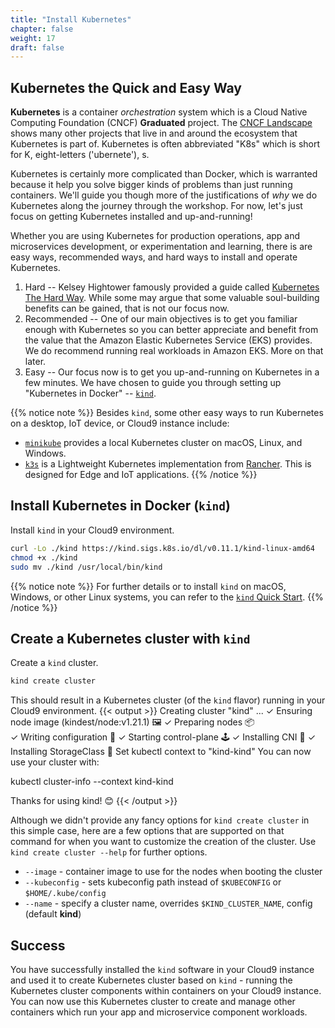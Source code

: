 ```yaml
---
title: "Install Kubernetes"
chapter: false
weight: 17
draft: false
---
```


## Kubernetes the Quick and Easy Way

**Kubernetes** is a container *orchestration* system which is a Cloud Native Computing Foundation (CNCF) **Graduated** project. The [CNCF Landscape](https://landscape.cncf.io) shows many other projects that live in and around the ecosystem that Kubernetes is part of. Kubernetes is often abbreviated "K8s" which is short for K, eight-letters ('ubernete'), s.

Kubernetes is certainly more complicated than Docker, which is warranted because it help you solve bigger kinds of problems than just running containers. We'll guide you though more of the justifications of *why* we do Kubernetes along the journey through the workshop. For now, let's just focus on getting Kubernetes installed and up-and-running!

Whether you are using Kubernetes for production operations, app and microservices development, or experimentation and learning, there is are easy ways, recommended ways, and hard ways to install and operate Kubernetes. 

1. Hard -- Kelsey Hightower famously provided a guide called [Kubernetes The Hard Way](https://github.com/kelseyhightower/kubernetes-the-hard-way). While some may argue that some valuable soul-building benefits can be gained, that is not our focus now.
2. Recommended -- One of our main objectives is to get you familiar enough with Kubernetes so you can better appreciate and benefit from the value that the Amazon Elastic Kubernetes Service (EKS) provides. We do recommend running real workloads in Amazon EKS. More on that later.
3. Easy -- Our focus now is to get you up-and-running on Kubernetes in a few minutes. We have chosen to guide you through setting up "Kubernetes in Docker" -- [`kind`](https://kind.sigs.k8s.io/docs/design/initial/).

{{% notice note %}}
Besides `kind`, some other easy ways to run Kubernetes on a desktop, IoT device, or Cloud9 instance include:
- [`minikube`](https://minikube.sigs.k8s.io/docs/) provides a local Kubernetes cluster on macOS, Linux, and Windows.
- [`k3s`](https://k8s.io) is a Lightweight Kubernetes implementation from [Rancher](https://rancher.com/docs/k3s/latest/en/). This is designed for Edge and IoT applications. 
{{% /notice %}}

## Install Kubernetes in Docker (`kind`)

<!--
Prior to installing `kind`, update the version of the Go programming language in your Cloud9 instance:
```bash
go version
curl https://go.dev/dl/go1.17.6.linux-amd64.tar.gz -o go1.17.6.linux-amd64.tar.gz
rm -rf /usr/local/go && tar -C /usr/local -xzf go1.17.6.linux-amd64.tar.gz
go version
```
-->

Install `kind` in your Cloud9 environment. 
```bash
curl -Lo ./kind https://kind.sigs.k8s.io/dl/v0.11.1/kind-linux-amd64
chmod +x ./kind
sudo mv ./kind /usr/local/bin/kind
```

<!-- GO111MODULE="on" go get sigs.k8s.io/kind@v0.11.1 -->
{{% notice note %}}
For further details or to install `kind` on macOS, Windows, or other Linux systems, you can refer to the [`kind` Quick Start](https://kind.sigs.k8s.io/docs/user/quick-start/).
{{% /notice %}}

## Create a Kubernetes cluster with `kind`

Create a `kind` cluster.
```bash
kind create cluster
```

This should result in a Kubernetes cluster (of the `kind` flavor) running in your Cloud9 environment.
{{< output >}}
Creating cluster "kind" ...
 ✓ Ensuring node image (kindest/node:v1.21.1) 🖼 
 ✓ Preparing nodes 📦  
 ✓ Writing configuration 📜 
 ✓ Starting control-plane 🕹️ 
 ✓ Installing CNI 🔌 
 ✓ Installing StorageClass 💾 
Set kubectl context to "kind-kind"
You can now use your cluster with:

kubectl cluster-info --context kind-kind

Thanks for using kind! 😊
{{< /output >}}

Although we didn't provide any fancy options for `kind create cluster` in this simple case, here are a few options that are supported on that command for when you want to customize the creation of the cluster. Use `kind create cluster --help` for further options.

- `--image` - container image to use for the nodes when booting the cluster
- `--kubeconfig` - sets kubeconfig path instead of `$KUBECONFIG` or `$HOME/.kube/config`
- `--name` - specify a cluster name, overrides `$KIND_CLUSTER_NAME`, config (default **kind**)

## Success

You have successfully installed the `kind` software in your Cloud9 instance and used it to create Kubernetes cluster based on `kind` - running the Kubernetes cluster components within containers on your Cloud9 instance. You can now use this Kubernetes cluster to create and manage other containers which run your app and microservice component workloads.

